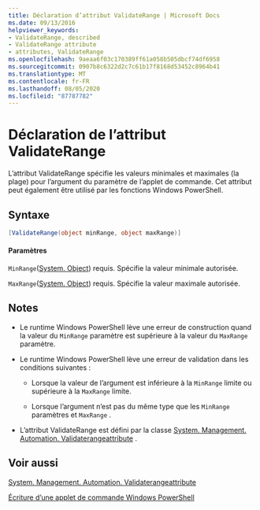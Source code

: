 ```yaml
---
title: Déclaration d’attribut ValidateRange | Microsoft Docs
ms.date: 09/13/2016
helpviewer_keywords:
- ValidateRange, described
- ValidateRange attribute
- attributes, ValidateRange
ms.openlocfilehash: 9aeaa6f03c170389ff61a058b505dbcf74df6958
ms.sourcegitcommit: 0907b8c6322d2c7c61b17f8168d53452c8964b41
ms.translationtype: MT
ms.contentlocale: fr-FR
ms.lasthandoff: 08/05/2020
ms.locfileid: "87787782"
---
```

# <a name="validaterange-attribute-declaration"></a>Déclaration de l’attribut ValidateRange

L’attribut ValidateRange spécifie les valeurs minimales et maximales (la plage) pour l’argument du paramètre de l’applet de commande. Cet attribut peut également être utilisé par les fonctions Windows PowerShell.

## <a name="syntax"></a>Syntaxe

```csharp
[ValidateRange(object minRange, object maxRange)]
```

#### <a name="parameters"></a>Paramètres

`MinRange`([System. Object](/dotnet/api/system.object)) requis. Spécifie la valeur minimale autorisée.

`MaxRange`([System. Object](/dotnet/api/system.object)) requis. Spécifie la valeur maximale autorisée.

## <a name="remarks"></a>Notes

- Le runtime Windows PowerShell lève une erreur de construction quand la valeur du `MinRange` paramètre est supérieure à la valeur du `MaxRange` paramètre.

- Le runtime Windows PowerShell lève une erreur de validation dans les conditions suivantes :

  - Lorsque la valeur de l’argument est inférieure à la `MinRange` limite ou supérieure à la `MaxRange` limite.

  - Lorsque l’argument n’est pas du même type que les `MinRange` paramètres et `MaxRange` .

- L’attribut ValidateRange est défini par la classe [System. Management. Automation. Validaterangeattribute](/dotnet/api/System.Management.Automation.ValidateRangeAttribute) .

## <a name="see-also"></a>Voir aussi

[System. Management. Automation. Validaterangeattribute](/dotnet/api/System.Management.Automation.ValidateRangeAttribute)

[Écriture d’une applet de commande Windows PowerShell](./writing-a-windows-powershell-cmdlet.md)

